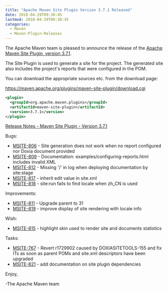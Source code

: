 ```yaml
---
title: "Apache Maven Site Plugin Version 3.7.1 Released"
date: 2018-04-29T09:30:45
lastmod: 2018-04-29T09:30:45
categories:
  - Maven
  - Maven-Plugin-Releases
---
```

The Apache Maven team is pleased to announce the release of the 
[Apache Maven Site Plugin, version 3.7.1](https://maven.apache.org/plugins/maven-site-plugin/).

The Site Plugin is used to generate a site for the project. The generated site
also includes the project's reports that were configured in the POM.

You can download the appropriate sources etc. from the download page:
 
https://maven.apache.org/plugins/maven-site-plugin/download.cgi

```xml
<plugin>
  <groupId>org.apache.maven.plugins</groupId>
  <artifactId>maven-site-plugin</artifactId>
  <version>3.7.1</version>
</plugin>
```
<!-- more -->
[Release Notes - Maven Site Plugin - Version 3.7.1](https://issues.apache.org/jira/secure/ReleaseNote.jspa?projectId=12317923&version=12342371&styleName=Text)

Bugs:

 * [MSITE-806](https://issues.apache.org/jira/browse/MSITE-806) - Site generation does not work when no report configured nor Doxia document provided
 * [MSITE-809](https://issues.apache.org/jira/browse/MSITE-809) - Documentation: examples/configuring-reports.html includes invalid XML
 * [MSITE-812](https://issues.apache.org/jira/browse/MSITE-812) - Missing '/' in log when deploying documentation by site:stage
 * [MSITE-817](https://issues.apache.org/jira/browse/MSITE-817) - inherit edit value in site.xml
 * [MSITE-818](https://issues.apache.org/jira/browse/MSITE-818) - site:run fails to find locale when zh_CN is used

Improvements:

 * [MSITE-811](https://issues.apache.org/jira/browse/MSITE-811) - Upgrade parent to 31
 * [MSITE-819](https://issues.apache.org/jira/browse/MSITE-819) - improve display of site rendering with locale info

Wish:

 * [MSITE-815](https://issues.apache.org/jira/browse/MSITE-815) - highlight skin used to render site and documents statistics

Tasks:

 * [MSITE-767](https://issues.apache.org/jira/browse/MSITE-767) - Revert r1729902 caused by DOXIASITETOOLS-155 and fix ITs as soon as parent POMs and site.xml descriptors have been upgraded
 * [MSITE-821](https://issues.apache.org/jira/browse/MSITE-821) - add documentation on site plugin dependencies

Enjoy,

-The Apache Maven team
